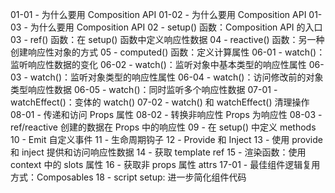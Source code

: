 01-01 - 为什么要用 Composition API
01-02 - 为什么要用 Composition API
01-03 - 为什么要用 Composition API
02 - setup() 函数：Composition API 的入口
03 - ref() 函数：在 setup() 函数中定义响应性数据
04 - reactive() 函数：另一种创建响应性对象的方式
05 - computed() 函数：定义计算属性
06-01 - watch()：监听响应性数据的变化
06-02 - watch()：监听对象中基本类型的响应性属性
06-03 - watch()：监听对象类型的响应性属性
06-04 - watch()：访问修改前的对象类型响应性数据
06-05 - watch()：同时监听多个响应性数据
07-01 - watchEffect()：变体的 watch()
07-02 - watch() 和 watchEffect() 清理操作
08-01 - 传递和访问 Props 属性
08-02 - 转换非响应性 Props 为响应性
08-03 - ref/reactive 创建的数据在 Props 中的响应性
09 - 在 setup() 中定义 methods
10 - Emit 自定义事件
11 - 生命周期钩子
12 - Provide 和 Inject
13 - 使用 provide 和 inject 提供和访问响应性数据
14 - 获取 template ref
15 - 渲染函数：使用 context 中的 slots 属性
16 - 获取非 props 属性 attrs
17-01 - 最佳组件逻辑复用方式：Composables
18 - script setup: 进一步简化组件代码